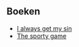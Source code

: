 ## Boeken

* [I always get my sin](http://www.bol.com/nl/p/i-always-get-my-sin/1001004002618081/)
* [The sporty game](http://www.amazon.com/The-Sporty-Game-Competitive-Commercial/dp/0394514475/)
